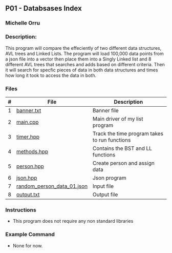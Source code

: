 ## P01 - Databsases Index
### Michelle Orru
### Description: 

This program will compare the effeciently of two different data structures, AVL trees and Linked Lists. The program will load 100,000 data points from a json file into a vector then place them into a Singly Linked list and 8 different AVL trees that searches and adds based on different criteria. Then it will search for specfic pieces of data in both data structures and times how long it took to access the data in both. 

### Files

|   #   | File     | Description                      |
| :---: | -------- | -------------------------------- |
|   1   | [banner.txt](https://github.com/michelle083/3013_Algorithms_Michelle/blob/main/Assignments/P01/banner.txt) | Banner file  |
|   2   | [main.cpp](https://github.com/michelle083/3013_Algorithms_Michelle/blob/main/Assignments/P01/main.cpp) | Main driver of my list program |
|   3   | [timer.hpp](https://github.com/michelle083/3013_Algorithms_Michelle/blob/main/Assignments/P01/timer.hpp)    | Track the time program takes to run functions |
|   4   | [methods.hpp](https://github.com/michelle083/3013_Algorithms_Michelle/blob/main/Assignments/P01/methods.hpp)    |  Contains the BST and LL functions  |
|   5   | [person.hpp](https://github.com/michelle083/3013_Algorithms_Michelle/blob/main/Assignments/P01/person.hpp)  | Create person and assign data |
|   6   | [json.hpp](https://github.com/michelle083/3013_Algorithms_Michelle/blob/main/Assignments/P01/json.hpp)  | Json program  |
|   7   | [random_person_data_01.json](https://github.com/michelle083/3013_Algorithms_Michelle/blob/main/Assignments/P01/random_person_data_01.json)  | Input file |
|   8   | [output.txt](https://github.com/michelle083/3013_Algorithms_Michelle/blob/main/Assignments/P01/output.txt) | Output file |

### Instructions

- This program does not require any non standard libraries

### Example Command

- None for now. 

